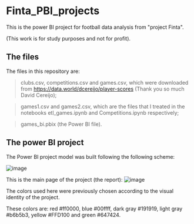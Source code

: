 # Finta_PBI_projects

This is the power BI project for football data analysis from "project Finta". 

(This work is for study purposes and not for profit).

## The files

The files in this repository are:
  >clubs.csv, competitions.csv and games.csv, which were downloaded from https://data.world/dcereijo/player-scores (Thank you so much David Cereijo);
  
  >games1.csv and games2.csv, which are the files that I treated in the notebooks etl_games.ipynb and Competitions.ipynb respectively;
  
  >games_bi.pbix (the Power BI file).

## The power BI project

The Power BI project model was built following the following scheme:

![image](https://user-images.githubusercontent.com/106821774/176201449-5116f55b-c022-4840-b526-ff6c151b86de.png)

This is the main page of the project (the report):
![image](https://user-images.githubusercontent.com/106821774/176329881-f774631b-3c7a-4c16-920c-8b011a424168.png)

The colors used here were previously chosen according to the visual identity of the project. 

These colors are: red #ff0000, blue #00ffff, dark gray #191919, light gray  #b6b5b3, yellow #FFD100 and green #647424.
